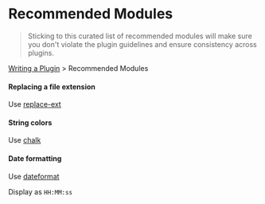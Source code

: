 # Recommended Modules

> Sticking to this curated list of recommended modules will make sure you don't 
  violate the plugin guidelines and ensure consistency across plugins.

[Writing a Plugin](README.md) > Recommended Modules

#### Replacing a file extension

Use [replace-ext](https://github.com/wearefractal/replace-ext)

#### String colors

Use [chalk](https://github.com/sindresorhus/chalk)

#### Date formatting

Use [dateformat](https://github.com/felixge/node-dateformat)

Display as `HH:MM:ss`
